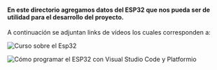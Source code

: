 #### En este directorio agregamos datos del ESP32 que nos pueda ser de utilidad para el desarrollo del proyecto.


A continuación se adjuntan links de vídeos los cuales corresponden a:


![Curso sobre el Esp32](https://www.youtube.com/watch?v=VuJkqL2Ys3Y&list=PLCTD_CpMeEKTvjzabAvLGHakg-ql6t0q6)


![Cómo programar el ESP32 con Visual Studio Code y Platformio](https://www.youtube.com/watch?v=OuE7YBovWWE)
